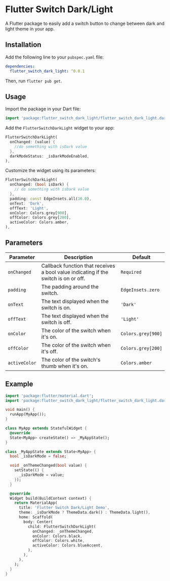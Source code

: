 
# Flutter Switch Dark/Light
A Flutter package to easily add a switch button to change between dark and light theme in your app.

## Installation

Add the following line to your `pubspec.yaml` file:

```yaml
dependencies:
  flutter_switch_dark_light: ^0.0.1
```
Then, run `flutter pub get`.

## Usage

Import the package in your Dart file:

```dart 
import 'package:flutter_switch_dark_light/flutter_switch_dark_light.dart';
```

Add the `FlutterSwitchDarkLight` widget to your app:

```dart
FlutterSwitchDarkLight(
  onChanged: (value) {
    //do something with isDark value
  },
  darkModeStatus: _isDarkModeEnabled,
),
```

Customize the widget using its parameters:

```dart
FlutterSwitchDarkLight(
  onChanged: (bool isDark) {
    // do something with isDark value
  },
  padding: const EdgeInsets.all(16.0),
  onText: 'Dark',
  offText: 'Light',
  onColor: Colors.grey[900],
  offColor: Colors.grey[200],
  activeColor: Colors.amber,
),
```

## Parameters
| Parameter   | Description                                                  | Default           |
| ----------- | ------------------------------------------------------------ | ----------------- |
| `onChanged`   | Callback function that receives a bool value indicating if the switch is on or off. | `Required`          |
| `padding`     | The padding around the switch.                               | `EdgeInsets.zero`   |
| `onText`      | The text displayed when the switch is on.                    | `'Dark'`            |
| `offText`     | The text displayed when the switch is off.                   | `'Light'`           |
| `onColor`     | The color of the switch when it's on.                        | `Colors.grey[900]`  |
| `offColor`    | The color of the switch when it's off.                       | `Colors.grey[200]`  |
| `activeColor` | The color of the switch's thumb when it's on.                | `Colors.amber`      |


## Example
```dart
import 'package:flutter/material.dart';
import 'package:flutter_switch_dark_light/flutter_switch_dark_light.dart';

void main() {
  runApp(MyApp());
}

class MyApp extends StatefulWidget {
  @override
  State<MyApp> createState() => _MyAppState();
}

class _MyAppState extends State<MyApp> {
  bool _isDarkMode = false;

  void _onThemeChanged(bool value) {
    setState(() {
      _isDarkMode = value;
    });
  }

  @override
  Widget build(BuildContext context) {
    return MaterialApp(
      title: 'Flutter Switch Dark/Light Demo',
      theme: _isDarkMode ? ThemeData.dark() : ThemeData.light(),
      home: Scaffold(
        body: Center(
          child: FlutterSwitchDarkLight(
            onChanged: _onThemeChanged,
            onColor: Colors.black,
            offColor: Colors.white,
            activeColor: Colors.blueAccent,
          ),
        ),
      ),
    );
  }
}


```

